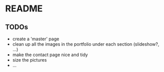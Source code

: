 # README
## TODOs
- create a 'master' page
- clean up all the images in the portfolio under each section (slideshow?, ...)
- make the contact page nice and tidy
- size the pictures
- ...
